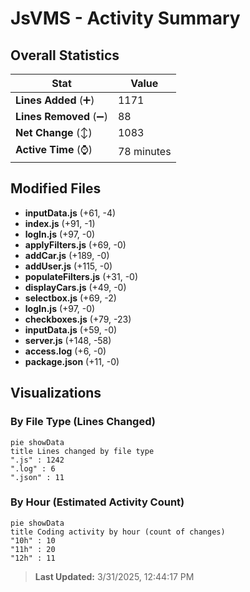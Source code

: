 # JsVMS - Activity Summary 

## Overall Statistics

| Stat                   | Value                                                             |
| ---------------------- | ----------------------------------------------------------------- |
| **Lines Added** (➕)   | 1171                                          |
| **Lines Removed** (➖) | 88                                        |
| **Net Change** (↕)    | 1083                |
| **Active Time** (⌚)   | 78 minutes |


## Modified Files
- **inputData.js** (+61, -4)
- **index.js** (+91, -1)
- **logIn.js** (+97, -0)
- **applyFilters.js** (+69, -0)
- **addCar.js** (+189, -0)
- **addUser.js** (+115, -0)
- **populateFilters.js** (+31, -0)
- **displayCars.js** (+49, -0)
- **selectbox.js** (+69, -2)
- **logIn.js** (+97, -0)
- **checkboxes.js** (+79, -23)
- **inputData.js** (+59, -0)
- **server.js** (+148, -58)
- **access.log** (+6, -0)
- **package.json** (+11, -0)

## Visualizations

### By File Type (Lines Changed)

```mermaid
pie showData
title Lines changed by file type
".js" : 1242
".log" : 6
".json" : 11
```

### By Hour (Estimated Activity Count)

```mermaid
pie showData
title Coding activity by hour (count of changes)
"10h" : 10
"11h" : 20
"12h" : 11
```


> **Last Updated:** 3/31/2025, 12:44:17 PM
